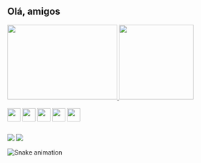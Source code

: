 ## Olá, amigos

<div>
  <a href="https://www.linkedin.com/in/adeilton-santana-520092220/">
  <img height="170em" width="250px" src="https://github-readme-stats.vercel.app/api?username=adeiltonsantanaa&show_icons=true&theme=dark&include_all_commits=true&count_private=true"/>
  <img height="170em" src="https://github-readme-stats.vercel.app/api/top-langs/?username=adeiltonsantanaa&layout=compact&langs_count=7&theme=dark"/>
</div>
  
<div style="display: inline-block"><br>
        <img align="center" height="30px" width="30px" src="https://cdn.jsdelivr.net/gh/devicons/devicon/icons/html5/html5-original.svg" />
        <img align="center" height="30px" width="30px" src="https://cdn.jsdelivr.net/gh/devicons/devicon/icons/css3/css3-original.svg" />
        <img align="center" height="30px" width="30px" src="https://cdn.jsdelivr.net/gh/devicons/devicon/icons/javascript/javascript-original.svg" />
        <img align="center" height="30px" width="30px" src="https://cdn.jsdelivr.net/gh/devicons/devicon/icons/cplusplus/cplusplus-original.svg" />
        <img align="center" height="30px" width="30px" src="https://cdn.jsdelivr.net/gh/devicons/devicon/icons/java/java-original.svg" />
</div>
  

  ##
 
<div> 
  <a href="https://instagram.com/_aguiarf" target="_blank"><img src="https://img.shields.io/badge/-Instagram-%23E4405F?style=for-the-badge&logo=instagram&logoColor=white" target="_blank"></a>
  <a href="https://www.linkedin.com/in/adeilton-santana-520092220/" target="_blank"><img src="https://img.shields.io/badge/-LinkedIn-%230077B5?style=for-the-badge&logo=linkedin&logoColor=white" target="_blank"></a> 
 
</div>
  
  ![Snake animation](https://github.com/adeiltonsantanaa/adeiltonsantanaa/blob/output/github-contribution-grid-snake.svg)
